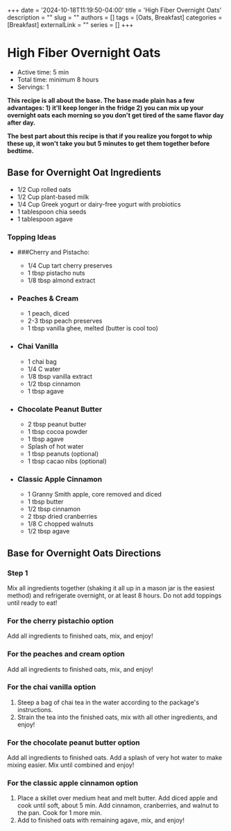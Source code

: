 +++
date = '2024-10-18T11:19:50-04:00'
title = 'High Fiber Overnight Oats'
description = ""
slug = ""
authors = []
tags = [Oats, Breakfast]
categories = [Breakfast]
externalLink = ""
series = []
+++

# High Fiber Overnight Oats

- Active time: 5 min
- Total time: minimum 8 hours
- Servings: 1

**This recipe is all about the base. The base made plain has a few advantages: 1) it'll keep longer in the fridge 2) you can mix up your overnight oats each morning so you don't get tired of the same flavor day after day.**

**The best part about this recipe is that if you realize you forgot to whip these up, it won't take you but 5 minutes to get them together before bedtime.**

## Base for Overnight Oat Ingredients

- 1/2 Cup rolled oats
- 1/2 Cup plant-based milk
- 1/4 Cup Greek yogurt or dairy-free yogurt with probiotics
- 1 tablespoon chia seeds
- 1 tablespoon agave

### Topping Ideas

- ###Cherry and Pistacho:

  - 1/4 Cup tart cherry preserves
  - 1 tbsp pistacho nuts
  - 1/8 tbsp almond extract

- ### Peaches & Cream

  - 1 peach, diced
  - 2-3 tbsp peach preserves
  - 1 tbsp vanilla ghee, melted (butter is cool too)

- ### Chai Vanilla

  - 1 chai bag
  - 1/4 C water
  - 1/8 tbsp vanilla extract
  - 1/2 tbsp cinnamon
  - 1 tbsp agave

- ### Chocolate Peanut Butter

  - 2 tbsp peanut butter
  - 1 tbsp cocoa powder
  - 1 tbsp agave
  - Splash of hot water
  - 1 tbsp peanuts (optional)
  - 1 tbsp cacao nibs (optional)

- ### Classic Apple Cinnamon

  - 1 Granny Smith apple, core removed and diced
  - 1 tbsp butter
  - 1/2 tbsp cinnamon
  - 2 tbsp dried cranberries
  - 1/8 C chopped walnuts
  - 1/2 tbsp agave

## Base for Overnight Oats Directions

### Step 1

Mix all ingredients together (shaking it all up in a mason jar is the easiest method) and refrigerate overnight, or at least 8 hours. Do not add toppings until ready to eat!

### For the cherry pistachio option

Add all ingredients to finished oats, mix, and enjoy!

### For the peaches and cream option

Add all ingredients to finished oats, mix, and enjoy!

### For the chai vanilla option

1. Steep a bag of chai tea in the water according to the package's instructions.
2. Strain the tea into the finished oats, mix with all other ingredients, and enjoy!

### For the chocolate peanut butter option

Add all ingredients to finished oats. Add a splash of very hot water to make mixing easier. Mix until combined and enjoy!

### For the classic apple cinnamon option

1. Place a skillet over medium heat and melt butter. Add diced apple and cook until soft, about 5 min. Add cinnamon, cranberries, and walnut to the pan. Cook for 1 more min.
2. Add to finished oats with remaining agave, mix, and enjoy!
